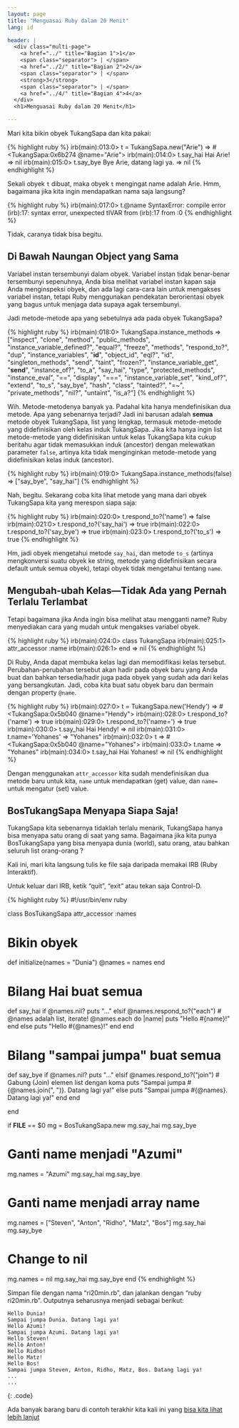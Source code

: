 ```yaml
---
layout: page
title: "Menguasai Ruby dalam 20 Menit"
lang: id

header: |
  <div class="multi-page">
    <a href="../" title="Bagian 1">1</a>
    <span class="separator"> | </span>
    <a href="../2/" title="Bagian 2">2</a>
    <span class="separator"> | </span>
    <strong>3</strong>
    <span class="separator"> | </span>
    <a href="../4/" title="Bagian 4">4</a>
  </div>
  <h1>Menguasai Ruby dalam 20 Menit</h1>

---
```


Mari kita bikin obyek TukangSapa dan kita pakai:

{% highlight ruby %}
irb(main):013:0> t = TukangSapa.new("Arie")
=> #<TukangSapa:0x6b274 @name="Arie">
irb(main):014:0> t.say_hai
Hai Arie!
=> nil
irb(main):015:0> t.say_bye
Bye Arie, datang lagi ya.
=> nil
{% endhighlight %}

Sekali obyek `t` dibuat, maka obyek `t` mengingat name adalah Arie. Hmm,
bagaimana jika kita ingin mendapatkan nama saja langsung?

{% highlight ruby %}
irb(main):017:0> t.@name
SyntaxError: compile error
(irb):17: syntax error, unexpected tIVAR
        from (irb):17
        from :0
{% endhighlight %}

Tidak, caranya tidak bisa begitu.

## Di Bawah Naungan Object yang Sama

Variabel instan tersembunyi dalam obyek. Variabel instan tidak
benar-benar tersembunyi sepenuhnya, Anda bisa melihat variabel instan
kapan saja Anda menginspeksi obyek, dan ada lagi cara-cara lain untuk
mengakses variabel instan, tetapi Ruby menggunakan pendekatan
berorientasi obyek yang bagus untuk menjaga data supaya agak
tersembunyi.

Jadi metode-metode apa yang sebetulnya ada pada obyek TukangSapa?

{% highlight ruby %}
irb(main):018:0> TukangSapa.instance_methods
=> ["inspect", "clone", "method", "public_methods",
"instance_variable_defined?", "equal?", "freeze", "methods",
"respond_to?", "dup", "instance_variables", "__id__",
"object_id", "eql?", "id", "singleton_methods",
"send", "taint", "frozen?", "instance_variable_get",
"__send__", "instance_of?", "to_a", "say_hai",
"type", "protected_methods", "instance_eval", "==",
"display", "===", "instance_variable_set", "kind_of?",
"extend", "to_s", "say_bye", "hash", "class",
"tainted?", "=~", "private_methods", "nil?",
"untaint", "is_a?"]
{% endhighlight %}

Wih. Metode-metodenya banyak ya. Padahal kita hanya mendefinisikan dua
metode. Apa yang sebenarnya terjadi? Jadi ini barusan adalah **semua**
metode obyek TukangSapa, list yang lengkap, termasuk metode-metode yang
didefinisikan oleh kelas induk TukangSapa. Jika kita hanya ingin list
metode-metode yang didefinisikan untuk kelas TukangSapa kita cukup
beritahu agar tidak memasukkan induk (ancestor) dengan melewatkan
parameter `false`, artinya kita tidak menginginkan metode-metode yang
didefinisikan kelas induk (ancestor).

{% highlight ruby %}
irb(main):019:0> TukangSapa.instance_methods(false)
=> ["say_bye", "say_hai"]
{% endhighlight %}

Nah, begitu. Sekarang coba kita lihat metode yang mana dari obyek
TukangSapa kita yang merespon siapa saja:

{% highlight ruby %}
irb(main):020:0> t.respond_to?('name')
=> false
irb(main):021:0> t.respond_to?('say_hai')
=> true
irb(main):022:0> t.respond_to?('say_bye')
=> true
irb(main):023:0> t.respond_to?('to_s')
=> true
{% endhighlight %}

Hm, jadi obyek mengetahui metode `say_hai`, dan metode `to_s` (artinya
mengkonversi suatu obyek ke string, metode yang didefinisikan secara
default untuk semua obyek), tetapi obyek tidak mengetahui tentang
`name`.

## Mengubah-ubah Kelas—Tidak Ada yang Pernah Terlalu Terlambat

Tetapi bagaimana jika Anda ingin bisa melihat atau mengganti name? Ruby
menyediakan cara yang mudah untuk mengakses variabel obyek.

{% highlight ruby %}
irb(main):024:0> class TukangSapa
irb(main):025:1>   attr_accessor :name
irb(main):026:1> end
=> nil
{% endhighlight %}

Di Ruby, Anda dapat membuka kelas lagi dan memodifikasi kelas tersebut.
Perubahan-perubahan tersebut akan hadir pada obyek baru yang Anda buat
dan bahkan tersedia/hadir juga pada obyek yang sudah ada dari kelas yang
bersangkutan. Jadi, coba kita buat satu obyek baru dan bermain dengan
property `@name`.

{% highlight ruby %}
irb(main):027:0> t = TukangSapa.new('Hendy')
=> #<TukangSapa:0x5b040 @name="Hendy">
irb(main):028:0> t.respond_to?('name')
=> true
irb(main):029:0> t.respond_to?('name=')
=> true
irb(main):030:0> t.say_hai
Hai Hendy!
=> nil
irb(main):031:0> t.name='Yohanes'
=> "Yohanes"
irb(main):032:0> t
=> #<TukangSapa:0x5b040 @name="Yohanes">
irb(main):033:0> t.name
=> "Yohanes"
irb(main):034:0> t.say_hai
Hai Yohanes!
=> nil
{% endhighlight %}

Dengan menggunakan `attr_accessor` kita sudah mendefinisikan dua metode
baru untuk kita, `name` untuk mendapatkan (get) value, dan `name=` untuk
mengatur (set) value.

## BosTukangSapa Menyapa Siapa Saja!

TukangSapa kita sebenarnya tidaklah terlalu menarik, TukangSapa hanya
bisa menyapa satu orang di saat yang sama. Bagaimana jika kita punya
BosTukangSapa yang bisa menyapa dunia (world), satu orang, atau bahkan
seluruh list orang-orang ?

Kali ini, mari kita langsung tulis ke file saja daripada memakai IRB
(Ruby Interaktif).

Untuk keluar dari IRB, ketik “quit”, “exit” atau tekan saja Control-D.

{% highlight ruby %}
#!/usr/bin/env ruby

class BosTukangSapa
  attr_accessor :names

  # Bikin obyek
  def initialize(names = "Dunia")
    @names = names
  end

  # Bilang Hai buat semua
  def say_hai
    if @names.nil?
      puts "..."
    elsif @names.respond_to?("each")
      # @names adalah list, iterate!
      @names.each do |name|
        puts "Hello #{name}!"
      end
    else
      puts "Hello #{@names}!"
    end
  end

  # Bilang "sampai jumpa" buat semua
  def say_bye
    if @names.nil?
      puts "..."
    elsif @names.respond_to?("join")
      # Gabung (Join) elemen list dengan koma
      puts "Sampai jumpa #{@names.join(", ")}. Datang lagi ya!"
    else
      puts "Sampai jumpa #{@names}. Datang lagi ya!"
    end
  end

end

if __FILE__ == $0
  mg = BosTukangSapa.new
  mg.say_hai
  mg.say_bye

  # Ganti name menjadi "Azumi"
  mg.names = "Azumi"
  mg.say_hai
  mg.say_bye

  # Ganti name menjadi array name
  mg.names = ["Steven", "Anton", "Ridho",
    "Matz", "Bos"]
  mg.say_hai
  mg.say_bye

  # Change to nil
  mg.names = nil
  mg.say_hai
  mg.say_bye
end
{% endhighlight %}

Simpan file dengan nama “ri20min.rb”, dan jalankan dengan “ruby
ri20min.rb”. Outputnya seharusnya menjadi sebagai berikut:

    Hello Dunia!
    Sampai jumpa Dunia. Datang lagi ya!
    Hello Azumi!
    Sampai jumpa Azumi. Datang lagi ya!
    Hello Steven!
    Hello Anton!
    Hello Ridho!
    Hello Matz!
    Hello Bos!
    Sampai jumpa Steven, Anton, Ridho, Matz, Bos. Datang lagi ya!
    ...
    ...
{: .code}

Ada banyak barang baru di contoh terakhir kita kali ini yang [bisa kita
lihat lebih lanjut](../4/)

